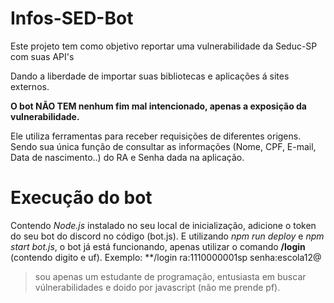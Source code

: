 # Infos-SED-Bot

Este projeto tem como objetivo reportar uma vulnerabilidade da Seduc-SP com suas API's

Dando a liberdade de importar suas bibliotecas e aplicações á sites externos.

 **O bot NÃO TEM nenhum fim mal intencionado, apenas a exposição da vulnerabilidade.**

 Ele utiliza ferramentas para receber requisições de diferentes origens.
 Sendo sua única função de consultar as informações (Nome, CPF, E-mail, Data de nascimento..) do RA e Senha dada na aplicação.

 # Execução do bot

 Contendo _Node.js_ instalado no seu local de inicialização, adicione o token do seu bot do discord no código (bot.js).
 E utilizando _npm run deploy_ e _npm start bot.js_, o bot já está funcionando, apenas utilizar o comando **/login** (contendo digito e uf).
 Exemplo: **/login ra:1110000001sp senha:escola12@


 > sou apenas um estudante de programação, entusiasta em buscar vúlnerabilidades e doido por javascript (não me prende pf).

